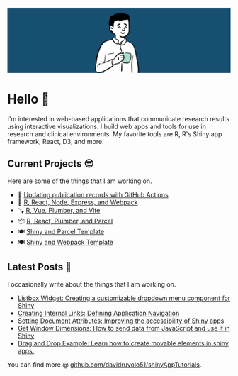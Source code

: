 
![davidruvolo51 profile](https://raw.githubusercontent.com/davidruvolo51/davidruvolo51/main/static/davidruvolo51.png)

# Hello 👋

I'm interested in web-based applications that communicate research results using interactive visualizations. I build web apps and tools for use in research and clinical environments. My favorite tools are R, R's Shiny app framework, React, D3, and more.

## Current Projects 😎

Here are some of the things that I am working on.

- 📖 [Updating publication records with GitHub Actions](https://github.com/davidruvolo51/update-publications-workflow)
- 🚂 [R, React, Node, Express, and Webpack](https://github.com/davidruvolo51/r-react-demo)
- 🪠 [R, Vue, Plumber, and Vite](https://github.com/davidruvolo51/r-vue-app)
- 📦 [R, React, Plumber, and Parcel](https://github.com/davidruvolo51/r-plumber-app)
- 🍽 [Shiny and Parcel Template](https://github.com/davidruvolo51/shiny-parcel-template)
- 🍽 [Shiny and Webpack Template](https://github.com/davidruvolo51/shiny-webpack-template)

## Latest Posts 📓

I occasionally write about the things that I am working on.

<!-- BLOG-POST-LIST:START -->
- [Listbox Widget: Creating a customizable dropdown menu component for Shiny](https://davidruvolo51.github.io/shinytutorials/tutorials/listbox-widget/)
- [Creating Internal Links: Defining Application Navigation](https://davidruvolo51.github.io/shinytutorials/tutorials/shiny-link/)
- [Setting Document Attributes: Improving the accessibility of Shiny apps](https://davidruvolo51.github.io/shinytutorials/tutorials/setting-html-attributes/)
- [Get Window Dimensions: How to send data from JavaScript and use it in Shiny](https://davidruvolo51.github.io/shinytutorials/tutorials/get-window-dims/)
- [Drag and Drop Example: Learn how to create movable elements in shiny apps.](https://davidruvolo51.github.io/shinytutorials/tutorials/drag-and-drop/)<!-- BLOG-POST-LIST:END -->

You can find more @ [github.com/davidruvolo51/shinyAppTutorials](https://github.com/davidruvolo51/shinyAppTutorials).
